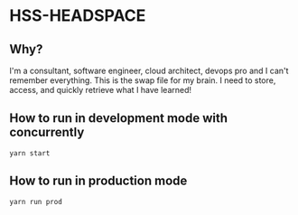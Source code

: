 # HSS-HEADSPACE

## Why?
I'm a consultant, software engineer, cloud architect, devops pro and I can't remember everything. This is the swap file for my brain. I need to store, access, and quickly retrieve what I have learned!

## How to run in development mode with concurrently
`yarn start`

## How to run in production mode
`yarn run prod`
